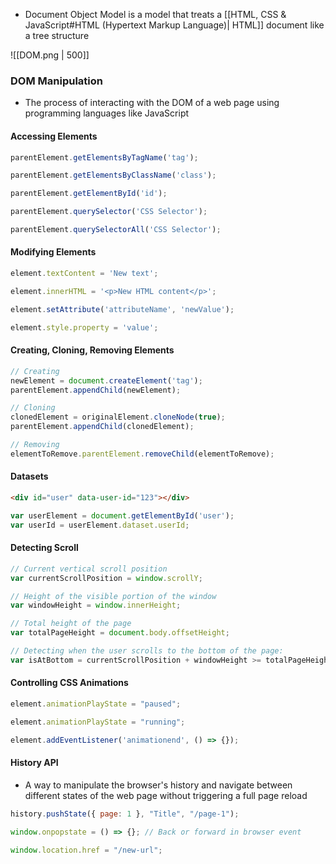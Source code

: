 - Document Object Model is a model that treats a [[HTML, CSS & JavaScript#HTML (Hypertext Markup Language)| HTML]] document like a tree structure

![[DOM.png | 500]]

### DOM Manipulation
- The process of interacting with the DOM of a web page using programming languages like JavaScript

#### Accessing Elements
```js
parentElement.getElementsByTagName('tag');

parentElement.getElementsByClassName('class');

parentElement.getElementById('id');

parentElement.querySelector('CSS Selector');

parentElement.querySelectorAll('CSS Selector');
```

#### Modifying Elements
```js
element.textContent = 'New text';

element.innerHTML = '<p>New HTML content</p>';

element.setAttribute('attributeName', 'newValue');

element.style.property = 'value';
```

#### Creating, Cloning, Removing Elements
```js
// Creating
newElement = document.createElement('tag');
parentElement.appendChild(newElement);

// Cloning
clonedElement = originalElement.cloneNode(true);
parentElement.appendChild(clonedElement);

// Removing
elementToRemove.parentElement.removeChild(elementToRemove);
```

#### Datasets
```html
<div id="user" data-user-id="123"></div>
```

```js
var userElement = document.getElementById('user'); 
var userId = userElement.dataset.userId;
```

#### Detecting Scroll
```js
// Current vertical scroll position
var currentScrollPosition = window.scrollY;

// Height of the visible portion of the window
var windowHeight = window.innerHeight;

// Total height of the page
var totalPageHeight = document.body.offsetHeight;

// Detecting when the user scrolls to the bottom of the page: 
var isAtBottom = currentScrollPosition + windowHeight >= totalPageHeight;
```

#### Controlling CSS Animations
```js
element.animationPlayState = "paused";

element.animationPlayState = "running";

element.addEventListener('animationend', () => {});
```

#### History API
- A way to manipulate the browser's history and navigate between different states of the web page without triggering a full page reload
```js
history.pushState({ page: 1 }, "Title", "/page-1");

window.onpopstate = () => {}; // Back or forward in browser event

window.location.href = "/new-url";
```



